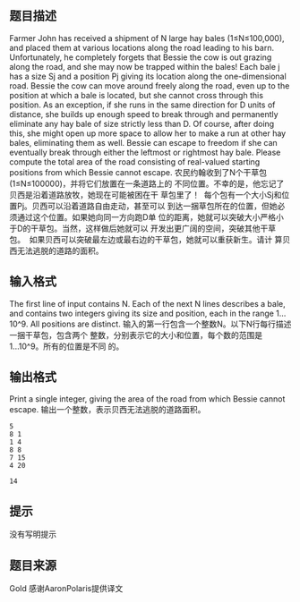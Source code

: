


## 题目描述
Farmer John has received a shipment of N large hay bales (1≤N≤100,000), and placed them at various locations along the road leading to his barn. Unfortunately, he completely forgets that Bessie the cow is out grazing along the road, and she may now be trapped within the bales!
Each bale j has a size Sj and a position Pj giving its location along the one-dimensional road. Bessie the cow can move around freely along the road, even up to the position at which a bale is located, but she cannot cross through this position. As an exception, if she runs in the same direction for D units of distance, she builds up enough speed to break through and permanently eliminate any hay bale of size strictly less than D. Of course, after doing this, she might open up more space to allow her to make a run at other hay bales, eliminating them as well.
Bessie can escape to freedom if she can eventually break through either the leftmost or rightmost hay bale. Please compute the total area of the road consisting of real-valued starting positions from which Bessie cannot escape.
农民约翰收到了N个干草包(1≤N≤100000)，并将它们放置在一条道路上的
不同位置。不幸的是，他忘记了贝西是沿着道路放牧，她现在可能被困在干
草包里了！ 
每个包有一个大小Sj和位置Pj。贝西可以沿着道路自由走动，甚至可以
到达一捆草包所在的位置，但她必须通过这个位置。如果她向同一方向跑D单
位的距离，她就可以突破大小严格小于D的干草包。当然，这样做后她就可以
开发出更广阔的空间，突破其他干草包。 
如果贝西可以突破最左边或最右边的干草包，她就可以重获新生。请计
算贝西无法逃脱的道路的面积。 
## 输入格式
The first line of input contains N. Each of the next N lines describes a bale, and contains two integers giving its size and position, each in the range 1…10^9. All positions are distinct.
输入的第一行包含一个整数N。以下N行每行描述一捆干草包，包含两个
整数，分别表示它的大小和位置，每个数的范围是1...10^9。所有的位置是不同
的。 
## 输出格式
Print a single integer, giving the area of the road from which Bessie cannot escape.
输出一个整数，表示贝西无法逃脱的道路面积。 

```input1
5
8 1
1 4
8 8
7 15
4 20

```

```output1
14
```

## 提示
没有写明提示
## 题目来源
Gold 感谢AaronPolaris提供译文


